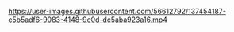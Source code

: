 

https://user-images.githubusercontent.com/56612792/137454187-c5b5adf6-9083-4148-9c0d-dc5aba923a16.mp4

